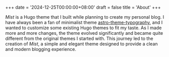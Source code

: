+++
date = '2024-12-25T00:00:00+08:00'
draft = false
title = 'About'
+++

*Mist* is a Hugo theme that I built while planning to create my personal blog. I have always been a fan of minimalist theme [astro-theme-typography](https://github.com/moeyua/astro-theme-typography), and I wanted to customize some existing Hugo themes to fit my taste. As I made more and more changes, the theme evolved significantly and became quite different from the original themes I started with. This journey led to the creation of *Mist*, a simple and elegant theme designed to provide a clean and modern blogging experience.

